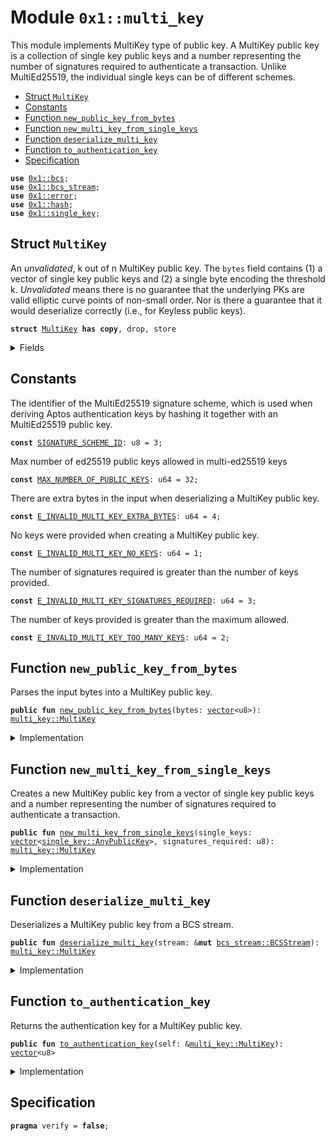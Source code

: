 
<a id="0x1_multi_key"></a>

# Module `0x1::multi_key`

This module implements MultiKey type of public key.
A MultiKey public key is a collection of single key public keys and a number representing the number of signatures required to authenticate a transaction.
Unlike MultiEd25519, the individual single keys can be of different schemes.


-  [Struct `MultiKey`](#0x1_multi_key_MultiKey)
-  [Constants](#@Constants_0)
-  [Function `new_public_key_from_bytes`](#0x1_multi_key_new_public_key_from_bytes)
-  [Function `new_multi_key_from_single_keys`](#0x1_multi_key_new_multi_key_from_single_keys)
-  [Function `deserialize_multi_key`](#0x1_multi_key_deserialize_multi_key)
-  [Function `to_authentication_key`](#0x1_multi_key_to_authentication_key)
-  [Specification](#@Specification_1)


<pre><code><b>use</b> <a href="../../move-stdlib/doc/bcs.md#0x1_bcs">0x1::bcs</a>;
<b>use</b> <a href="bcs_stream.md#0x1_bcs_stream">0x1::bcs_stream</a>;
<b>use</b> <a href="../../move-stdlib/doc/error.md#0x1_error">0x1::error</a>;
<b>use</b> <a href="../../move-stdlib/doc/hash.md#0x1_hash">0x1::hash</a>;
<b>use</b> <a href="single_key.md#0x1_single_key">0x1::single_key</a>;
</code></pre>



<a id="0x1_multi_key_MultiKey"></a>

## Struct `MultiKey`

An *unvalidated*, k out of n MultiKey public key. The <code>bytes</code> field contains (1) a vector of single key public keys and
(2) a single byte encoding the threshold k.
*Unvalidated* means there is no guarantee that the underlying PKs are valid elliptic curve points of non-small
order.  Nor is there a guarantee that it would deserialize correctly (i.e., for Keyless public keys).


<pre><code><b>struct</b> <a href="multi_key.md#0x1_multi_key_MultiKey">MultiKey</a> <b>has</b> <b>copy</b>, drop, store
</code></pre>



<details>
<summary>Fields</summary>


<dl>
<dt>
<code>public_keys: <a href="../../move-stdlib/doc/vector.md#0x1_vector">vector</a>&lt;<a href="single_key.md#0x1_single_key_AnyPublicKey">single_key::AnyPublicKey</a>&gt;</code>
</dt>
<dd>

</dd>
<dt>
<code>signatures_required: u8</code>
</dt>
<dd>

</dd>
</dl>


</details>

<a id="@Constants_0"></a>

## Constants


<a id="0x1_multi_key_SIGNATURE_SCHEME_ID"></a>

The identifier of the MultiEd25519 signature scheme, which is used when deriving Aptos authentication keys by hashing
it together with an MultiEd25519 public key.


<pre><code><b>const</b> <a href="multi_key.md#0x1_multi_key_SIGNATURE_SCHEME_ID">SIGNATURE_SCHEME_ID</a>: u8 = 3;
</code></pre>



<a id="0x1_multi_key_MAX_NUMBER_OF_PUBLIC_KEYS"></a>

Max number of ed25519 public keys allowed in multi-ed25519 keys


<pre><code><b>const</b> <a href="multi_key.md#0x1_multi_key_MAX_NUMBER_OF_PUBLIC_KEYS">MAX_NUMBER_OF_PUBLIC_KEYS</a>: u64 = 32;
</code></pre>



<a id="0x1_multi_key_E_INVALID_MULTI_KEY_EXTRA_BYTES"></a>

There are extra bytes in the input when deserializing a MultiKey public key.


<pre><code><b>const</b> <a href="multi_key.md#0x1_multi_key_E_INVALID_MULTI_KEY_EXTRA_BYTES">E_INVALID_MULTI_KEY_EXTRA_BYTES</a>: u64 = 4;
</code></pre>



<a id="0x1_multi_key_E_INVALID_MULTI_KEY_NO_KEYS"></a>

No keys were provided when creating a MultiKey public key.


<pre><code><b>const</b> <a href="multi_key.md#0x1_multi_key_E_INVALID_MULTI_KEY_NO_KEYS">E_INVALID_MULTI_KEY_NO_KEYS</a>: u64 = 1;
</code></pre>



<a id="0x1_multi_key_E_INVALID_MULTI_KEY_SIGNATURES_REQUIRED"></a>

The number of signatures required is greater than the number of keys provided.


<pre><code><b>const</b> <a href="multi_key.md#0x1_multi_key_E_INVALID_MULTI_KEY_SIGNATURES_REQUIRED">E_INVALID_MULTI_KEY_SIGNATURES_REQUIRED</a>: u64 = 3;
</code></pre>



<a id="0x1_multi_key_E_INVALID_MULTI_KEY_TOO_MANY_KEYS"></a>

The number of keys provided is greater than the maximum allowed.


<pre><code><b>const</b> <a href="multi_key.md#0x1_multi_key_E_INVALID_MULTI_KEY_TOO_MANY_KEYS">E_INVALID_MULTI_KEY_TOO_MANY_KEYS</a>: u64 = 2;
</code></pre>



<a id="0x1_multi_key_new_public_key_from_bytes"></a>

## Function `new_public_key_from_bytes`

Parses the input bytes into a MultiKey public key.


<pre><code><b>public</b> <b>fun</b> <a href="multi_key.md#0x1_multi_key_new_public_key_from_bytes">new_public_key_from_bytes</a>(bytes: <a href="../../move-stdlib/doc/vector.md#0x1_vector">vector</a>&lt;u8&gt;): <a href="multi_key.md#0x1_multi_key_MultiKey">multi_key::MultiKey</a>
</code></pre>



<details>
<summary>Implementation</summary>


<pre><code><b>public</b> <b>fun</b> <a href="multi_key.md#0x1_multi_key_new_public_key_from_bytes">new_public_key_from_bytes</a>(bytes: <a href="../../move-stdlib/doc/vector.md#0x1_vector">vector</a>&lt;u8&gt;): <a href="multi_key.md#0x1_multi_key_MultiKey">MultiKey</a> {
    <b>let</b> stream = <a href="bcs_stream.md#0x1_bcs_stream_new">bcs_stream::new</a>(bytes);
    <b>let</b> pk = <a href="multi_key.md#0x1_multi_key_deserialize_multi_key">deserialize_multi_key</a>(&<b>mut</b> stream);
    <b>assert</b>!(!<a href="bcs_stream.md#0x1_bcs_stream_has_remaining">bcs_stream::has_remaining</a>(&<b>mut</b> stream), <a href="../../move-stdlib/doc/error.md#0x1_error_invalid_argument">error::invalid_argument</a>(<a href="multi_key.md#0x1_multi_key_E_INVALID_MULTI_KEY_EXTRA_BYTES">E_INVALID_MULTI_KEY_EXTRA_BYTES</a>));
    pk
}
</code></pre>



</details>

<a id="0x1_multi_key_new_multi_key_from_single_keys"></a>

## Function `new_multi_key_from_single_keys`

Creates a new MultiKey public key from a vector of single key public keys and a number representing the number of signatures required to authenticate a transaction.


<pre><code><b>public</b> <b>fun</b> <a href="multi_key.md#0x1_multi_key_new_multi_key_from_single_keys">new_multi_key_from_single_keys</a>(single_keys: <a href="../../move-stdlib/doc/vector.md#0x1_vector">vector</a>&lt;<a href="single_key.md#0x1_single_key_AnyPublicKey">single_key::AnyPublicKey</a>&gt;, signatures_required: u8): <a href="multi_key.md#0x1_multi_key_MultiKey">multi_key::MultiKey</a>
</code></pre>



<details>
<summary>Implementation</summary>


<pre><code><b>public</b> <b>fun</b> <a href="multi_key.md#0x1_multi_key_new_multi_key_from_single_keys">new_multi_key_from_single_keys</a>(single_keys: <a href="../../move-stdlib/doc/vector.md#0x1_vector">vector</a>&lt;<a href="single_key.md#0x1_single_key_AnyPublicKey">single_key::AnyPublicKey</a>&gt;, signatures_required: u8): <a href="multi_key.md#0x1_multi_key_MultiKey">MultiKey</a> {
    <b>let</b> num_keys = single_keys.length();
    <b>assert</b>!(
        num_keys &gt; 0,
        <a href="../../move-stdlib/doc/error.md#0x1_error_invalid_argument">error::invalid_argument</a>(<a href="multi_key.md#0x1_multi_key_E_INVALID_MULTI_KEY_NO_KEYS">E_INVALID_MULTI_KEY_NO_KEYS</a>)
    );
    <b>assert</b>!(
        num_keys &lt;= <a href="multi_key.md#0x1_multi_key_MAX_NUMBER_OF_PUBLIC_KEYS">MAX_NUMBER_OF_PUBLIC_KEYS</a>,
        <a href="../../move-stdlib/doc/error.md#0x1_error_invalid_argument">error::invalid_argument</a>(<a href="multi_key.md#0x1_multi_key_E_INVALID_MULTI_KEY_TOO_MANY_KEYS">E_INVALID_MULTI_KEY_TOO_MANY_KEYS</a>)
    );
    <b>assert</b>!(
        (signatures_required <b>as</b> u64) &lt;= num_keys,
        <a href="../../move-stdlib/doc/error.md#0x1_error_invalid_argument">error::invalid_argument</a>(<a href="multi_key.md#0x1_multi_key_E_INVALID_MULTI_KEY_SIGNATURES_REQUIRED">E_INVALID_MULTI_KEY_SIGNATURES_REQUIRED</a>)
    );
    <a href="multi_key.md#0x1_multi_key_MultiKey">MultiKey</a> { public_keys: single_keys, signatures_required }
}
</code></pre>



</details>

<a id="0x1_multi_key_deserialize_multi_key"></a>

## Function `deserialize_multi_key`

Deserializes a MultiKey public key from a BCS stream.


<pre><code><b>public</b> <b>fun</b> <a href="multi_key.md#0x1_multi_key_deserialize_multi_key">deserialize_multi_key</a>(stream: &<b>mut</b> <a href="bcs_stream.md#0x1_bcs_stream_BCSStream">bcs_stream::BCSStream</a>): <a href="multi_key.md#0x1_multi_key_MultiKey">multi_key::MultiKey</a>
</code></pre>



<details>
<summary>Implementation</summary>


<pre><code><b>public</b> <b>fun</b> <a href="multi_key.md#0x1_multi_key_deserialize_multi_key">deserialize_multi_key</a>(stream: &<b>mut</b> <a href="bcs_stream.md#0x1_bcs_stream_BCSStream">bcs_stream::BCSStream</a>): <a href="multi_key.md#0x1_multi_key_MultiKey">MultiKey</a> {
    <b>let</b> public_keys = <a href="bcs_stream.md#0x1_bcs_stream_deserialize_vector">bcs_stream::deserialize_vector</a>(stream, |x| <a href="single_key.md#0x1_single_key_deserialize_any_public_key">single_key::deserialize_any_public_key</a>(x));
    <b>let</b> signatures_required = <a href="bcs_stream.md#0x1_bcs_stream_deserialize_u8">bcs_stream::deserialize_u8</a>(stream);
    <a href="multi_key.md#0x1_multi_key_MultiKey">MultiKey</a> { public_keys, signatures_required }
}
</code></pre>



</details>

<a id="0x1_multi_key_to_authentication_key"></a>

## Function `to_authentication_key`

Returns the authentication key for a MultiKey public key.


<pre><code><b>public</b> <b>fun</b> <a href="multi_key.md#0x1_multi_key_to_authentication_key">to_authentication_key</a>(self: &<a href="multi_key.md#0x1_multi_key_MultiKey">multi_key::MultiKey</a>): <a href="../../move-stdlib/doc/vector.md#0x1_vector">vector</a>&lt;u8&gt;
</code></pre>



<details>
<summary>Implementation</summary>


<pre><code><b>public</b> <b>fun</b> <a href="multi_key.md#0x1_multi_key_to_authentication_key">to_authentication_key</a>(self: &<a href="multi_key.md#0x1_multi_key_MultiKey">MultiKey</a>): <a href="../../move-stdlib/doc/vector.md#0x1_vector">vector</a>&lt;u8&gt; {
    <b>let</b> pk_bytes = <a href="../../move-stdlib/doc/bcs.md#0x1_bcs_to_bytes">bcs::to_bytes</a>(self);
    pk_bytes.push_back(<a href="multi_key.md#0x1_multi_key_SIGNATURE_SCHEME_ID">SIGNATURE_SCHEME_ID</a>);
    <a href="../../move-stdlib/doc/hash.md#0x1_hash_sha3_256">hash::sha3_256</a>(pk_bytes)
}
</code></pre>



</details>

<a id="@Specification_1"></a>

## Specification



<pre><code><b>pragma</b> verify = <b>false</b>;
</code></pre>


[move-book]: https://aptos.dev/move/book/SUMMARY
